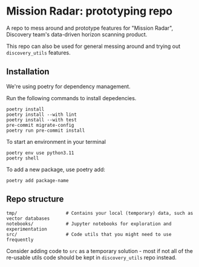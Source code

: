 # Mission Radar: prototyping repo

A repo to mess around and prototype features for "Mission Radar", Discovery team's data-driven horizon scanning product.

This repo can also be used for general messing around and trying out `discovery_utils` features.

## Installation

We're using poetry for dependency management.

Run the following commands to install depedencies.

```
poetry install
poetry install --with lint
poetry install --with test
pre-commit migrate-config
poetry run pre-commit install
```

To start an environment in your terminal

```
poetry env use python3.11
poetry shell
```

To add a new package, use poetry add:

```
poetry add package-name
```

## Repo structure

```
tmp/                  # Contains your local (temporary) data, such as vector databases
notebooks/            # Jupyter notebooks for exploration and experimentation
src/                  # Code utils that you might need to use frequently
```

Consider adding code to `src` as a temporary solution - most if not all of the re-usable utils code should be kept in `discovery_utils` repo instead.
